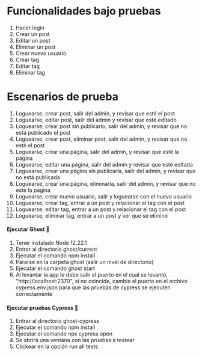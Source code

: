# Funcionalidades bajo pruebas
1. Hacer login
2. Crear un post
3. Editar un post
4. Eliminar un post
5. Crear nuevo usuario
6. Crear tag
7. Editar tag
8. Eliminar tag

# Escenarios de prueba
1. Loguearse, crear post, salir del admin, y revisar que esté el post 
2. Loguearse, editar post, salir del admin y revisar que esté editado 
3. Loguearse, crear post sin publicarlo, salir del admin, y revisar que no está publicado el post 
4. Loguearse, crear post, eliminar post, salir del admin, y revisar que no esté el post 
5. Loguearse, crear una página, salir del admin, y revisar que esté la página 
6. Loguearse, editar una página, salir del admin y revisar que esté editada 
7. Loguearse, crear una página sin publicarla, salir del admin, y revisar que no está publicada
8. Loguearse, crear una página, eliminarla, salir del admin, y revisar que no esté la página 
9. Loguearse, crear nuevo usuario, salir y loguearse con el nuevo usuario 
10. Loguearse, crear tag, entrar a un post y relacionar el tag con el post 
11. Loguearse, editar tag, entrar a un post y relacionar el tag con el post 
12. Loguearse, eliminar tag, entrar a un post y ver que se eliminó 

#### Ejecutar Ghost 🚀
1. Tener instalado Node 12.22.1
2. Entrar al directorio ghost/current
3. Ejecutar el comando npm install
4. Pararse en la carpeta ghost (salir un nivel de directorio)
5. Ejecutar el comando ghost start
6. Al levantar la app le debe salir el puerto en el cual se levantó, "http://localhost:2370", si no coincide, cambie el puerto en el archivo cypress.env.json para que las pruebas de cypress se ejecuten correctamente

#### Ejecutar pruebas Cypress 🚀
1. Entrar al directorio ghost-cypress
2. Ejecutar el comando npm install
3. Ejecutar el comando npx cypress open
4. Se abrirá una ventana con las pruebas a testear
5. Clickear en la opción run all tests